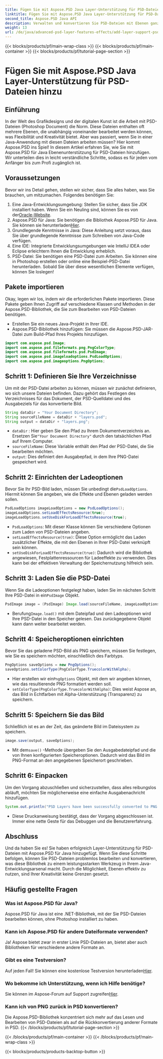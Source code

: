```yaml
---
title: Fügen Sie mit Aspose.PSD Java Layer-Unterstützung für PSD-Dateien hinzu
linktitle: Fügen Sie mit Aspose.PSD Java Layer-Unterstützung für PSD-Dateien hinzu
second_title: Aspose.PSD Java API
description: Verwalten und konvertieren Sie PSD-Dateien mit Ebenen ganz einfach in das PNG-Format mit Aspose.PSD für Java! Perfekt für Entwickler, die Grafikbearbeitung benötigen.
weight: 13
url: /de/java/advanced-psd-layer-features-effects/add-layer-support-psd-files/
---
```


{{< blocks/products/pf/main-wrap-class >}}
{{< blocks/products/pf/main-container >}}
{{< blocks/products/pf/tutorial-page-section >}}

# Fügen Sie mit Aspose.PSD Java Layer-Unterstützung für PSD-Dateien hinzu

## Einführung
In der Welt des Grafikdesigns und der digitalen Kunst ist die Arbeit mit PSD-Dateien (Photoshop Document) die Norm. Diese Dateien enthalten oft mehrere Ebenen, die unabhängig voneinander bearbeitet werden können, was Flexibilität und Kreativität bietet. Aber was passiert, wenn Sie in einer Java-Anwendung mit diesen Dateien arbeiten müssen? Hier kommt Aspose.PSD ins Spiel! In diesem Artikel erfahren Sie, wie Sie mit Aspose.PSD für Java Ebenenunterstützung für PSD-Dateien hinzufügen. Wir unterteilen dies in leicht verständliche Schritte, sodass es für jeden vom Anfänger bis zum Profi zugänglich ist.
## Voraussetzungen
Bevor wir ins Detail gehen, stellen wir sicher, dass Sie alles haben, was Sie brauchen, um mitzumachen. Folgendes benötigen Sie:
1.  Eine Java-Entwicklungsumgebung: Stellen Sie sicher, dass Sie JDK installiert haben. Wenn Sie ein Neuling sind, können Sie es von der[Oracle-Website](https://www.oracle.com/java/technologies/javase-jdk11-downloads.html).
2.  Aspose.PSD für Java: Sie benötigen die Bibliothek Aspose.PSD für Java. Sie können sie herunterladen[Hier](https://releases.aspose.com/psd/java/).
3. Grundlegende Kenntnisse in Java: Diese Anleitung setzt voraus, dass Sie über grundlegende Kenntnisse zum Schreiben von Java-Code verfügen.
4. Eine IDE: Integrierte Entwicklungsumgebungen wie IntelliJ IDEA oder Eclipse erleichtern Ihnen die Entwicklung erheblich.
5. PSD-Datei: Sie benötigen eine PSD-Datei zum Arbeiten. Sie können eine in Photoshop erstellen oder online eine Beispiel-PSD-Datei herunterladen.
Sobald Sie über diese wesentlichen Elemente verfügen, können Sie loslegen!
## Pakete importieren
Okay, legen wir los, indem wir die erforderlichen Pakete importieren. Diese Pakete geben Ihnen Zugriff auf verschiedene Klassen und Methoden in der Aspose.PSD-Bibliothek, die Sie zum Bearbeiten von PSD-Dateien benötigen.

- Erstellen Sie ein neues Java-Projekt in Ihrer IDE.
- Aspose.PSD-Bibliothek hinzufügen: Sie müssen die Aspose.PSD-JAR-Datei zum Build-Pfad Ihres Projekts hinzufügen.
```java
import com.aspose.psd.Image;
import com.aspose.psd.fileformats.png.PngColorType;
import com.aspose.psd.fileformats.psd.PsdImage;
import com.aspose.psd.imageloadoptions.PsdLoadOptions;
import com.aspose.psd.imageoptions.PngOptions;
```
## Schritt 1: Definieren Sie Ihre Verzeichnisse
Um mit der PSD-Datei arbeiten zu können, müssen wir zunächst definieren, wo sich unsere Dateien befinden. Dazu gehört das Festlegen des Verzeichnisses für das Dokument, der PSD-Quelldatei und des Ausgabeziels für das konvertierte Bild.

```java
String dataDir = "Your Document Directory";
String sourceFileName = dataDir + "layers.psd";
String output = dataDir + "layers.png";
```

- `dataDir` : Hier geben Sie den Pfad zu Ihrem Dokumentverzeichnis an. Ersetzen Sie`"Your Document Directory"` durch den tatsächlichen Pfad auf Ihrem Computer.
- `sourceFileName`: Diese Variable enthält den Pfad der PSD-Datei, die Sie bearbeiten möchten.
- `output`: Dies definiert den Ausgabepfad, in dem Ihre PNG-Datei gespeichert wird.
## Schritt 2: Einrichten der Ladeoptionen
 Bevor Sie Ihr PSD-Bild laden, müssen Sie unbedingt die`PsdLoadOptions`. Hiermit können Sie angeben, wie die Effekte und Ebenen geladen werden sollen.

```java
PsdLoadOptions imageLoadOptions = new PsdLoadOptions();
imageLoadOptions.setLoadEffectsResource(true);
imageLoadOptions.setUseDiskForLoadEffectsResource(true);
```

- `PsdLoadOptions`: Mit dieser Klasse können Sie verschiedene Optionen zum Laden von PSD-Dateien angeben.
- `setLoadEffectsResource(true)`: Diese Option ermöglicht das Laden zusätzlicher Effekte, die mit den Ebenen in Ihrer PSD-Datei verknüpft sein können.
- `setUseDiskForLoadEffectsResource(true)`: Dadurch wird die Bibliothek angewiesen, Festplattenressourcen für Ladeeffekte zu verwenden. Dies kann bei der effektiven Verwaltung der Speichernutzung hilfreich sein.
## Schritt 3: Laden Sie die PSD-Datei
 Wenn Sie die Ladeoptionen festgelegt haben, laden Sie im nächsten Schritt Ihre PSD-Datei in ein`PsdImage` Objekt.

```java
PsdImage image = (PsdImage) Image.load(sourceFileName, imageLoadOptions);
```

-  Berufung`Image.load()` mit dem Dateipfad und den Ladeoptionen wird Ihre PSD-Datei in den Speicher gelesen. Das zurückgegebene Objekt kann dann weiter bearbeitet werden.
## Schritt 4: Speicheroptionen einrichten
Bevor Sie das geladene PSD-Bild als PNG speichern, müssen Sie festlegen, wie Sie es speichern möchten, einschließlich des Farbtyps.

```java
PngOptions saveOptions = new PngOptions();
saveOptions.setColorType(PngColorType.TruecolorWithAlpha);
```

-  Hier erstellen wir ein`PngOptions` Objekt, mit dem wir angeben können, wie das resultierende PNG formatiert werden soll.
- `setColorType(PngColorType.TruecolorWithAlpha)`: Dies weist Aspose an, das Bild in Echtfarben mit Alpha-Unterstützung (Transparenz) zu speichern.
## Schritt 5: Speichern Sie das Bild
Schließlich ist es an der Zeit, das geänderte Bild im Dateisystem zu speichern.

```java
image.save(output, saveOptions);
```

-  Mit dem`save()` -Methode übergeben Sie den Ausgabedateipfad und die von Ihnen konfigurierten Speicheroptionen. Dadurch wird das Bild im PNG-Format an den angegebenen Speicherort geschrieben.
## Schritt 6: Einpacken
Um den Vorgang abzuschließen und sicherzustellen, dass alles reibungslos abläuft, möchten Sie möglicherweise eine einfache Ausgabenachricht hinzufügen.

```java
System.out.println("PSD Layers have been successfully converted to PNG!");
```

- Diese Druckanweisung bestätigt, dass der Vorgang abgeschlossen ist. Immer eine nette Geste für das Debuggen und die Benutzererfahrung.
## Abschluss
Und da haben Sie es! Sie haben erfolgreich Layer-Unterstützung für PSD-Dateien mit Aspose.PSD für Java hinzugefügt. Wenn Sie diese Schritte befolgen, können Sie PSD-Dateien problemlos bearbeiten und konvertieren, was diese Bibliothek zu einem leistungsstarken Werkzeug in Ihrem Java-Entwicklungsarsenal macht.
Durch die Möglichkeit, Ebenen effektiv zu nutzen, sind Ihrer Kreativität keine Grenzen gesetzt.
## Häufig gestellte Fragen
### Was ist Aspose.PSD für Java?
Aspose.PSD für Java ist eine .NET-Bibliothek, mit der Sie PSD-Dateien bearbeiten können, ohne Photoshop installiert zu haben.
### Kann ich Aspose.PSD für andere Dateiformate verwenden?
Ja! Aspose bietet zwar in erster Linie PSD-Dateien an, bietet aber auch Bibliotheken für verschiedene andere Formate an.
### Gibt es eine Testversion?
 Auf jeden Fall! Sie können eine kostenlose Testversion herunterladen[Hier](https://releases.aspose.com/).
### Wo bekomme ich Unterstützung, wenn ich Hilfe benötige?
 Sie können im Aspose-Forum auf Support zugreifen[Hier](https://forum.aspose.com/c/psd/34).
### Kann ich von PNG zurück in PSD konvertieren?
Die Aspose.PSD-Bibliothek konzentriert sich mehr auf das Lesen und Bearbeiten von PSD-Dateien als auf die Rückkonvertierung anderer Formate in PSD.
{{< /blocks/products/pf/tutorial-page-section >}}

{{< /blocks/products/pf/main-container >}}
{{< /blocks/products/pf/main-wrap-class >}}

{{< blocks/products/products-backtop-button >}}
